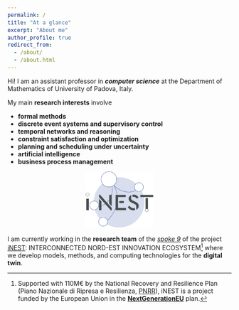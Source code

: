 ```yaml
---
permalink: /
title: "At a glance"
excerpt: "About me"
author_profile: true
redirect_from: 
  - /about/
  - /about.html
---
```


Hi! I am an assistant professor in ***computer science*** at the Department of Mathematics of  University of Padova, Italy. 

My main **research interests** involve 

- **formal methods**
- **discrete event systems and supervisory control**
- **temporal networks and reasoning**
- **constraint satisfaction and optimization**
- **planning and scheduling under uncertainty**
- **artificial intelligence**
- **business process management**

<center>
<img src="/images/Icone_spokes_300x300_Spoke_9.svg" width="30%" height="30%"/>
</center>

I am currently working in the **research team** of the *[spoke 9](https://www.consorzioinest.it/en/model-methods-computing-technologies-for-digital-twin-2/)* of the project [iNEST](https://www.consorzioinest.it/en/): INTERCONNECTED NORD-EST INNOVATION ECOSYSTEM[^1] where we develop models, methods, and computing technologies for the **digital twin**.

[^1]: Supported with 110M€ by the National Recovery and Resilience Plan (Piano Nazionale di Ripresa e Resilienza, [PNRR](https://www.mef.gov.it/en/focus/The-National-Recovery-and-Resilience-Plan-NRRP/)), iNEST is a project funded by the European Union in the [**NextGenerationEU**](https://next-generation-eu.europa.eu/index_en) plan.
